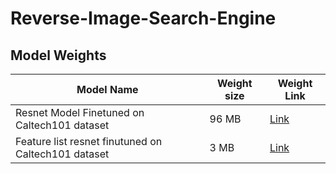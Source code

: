 # Reverse-Image-Search-Engine

## Model Weights


| Model Name                                          | Weight size   | Weight Link
| -------------                                       | ------------- | --------
| Resnet Model Finetuned on Caltech101 dataset        | 96 MB         | [Link](https://drive.google.com/file/d/1BQrPqh-CYey4vU0x3H4Ok5EX5WE-JV_K/view?usp=sharing)
| Feature list resnet finutuned on Caltech101 dataset | 3 MB          | [Link](https://drive.google.com/file/d/1BR2x6kPLSRgrh1NMrd1wd7mJOccbqKmh/view?usp=sharing)
